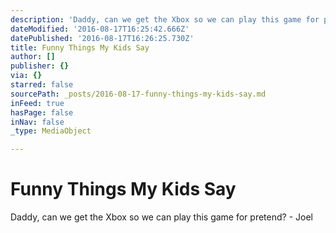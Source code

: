 ```yaml
---
description: 'Daddy, can we get the Xbox so we can play this game for pretend? - Joel'
dateModified: '2016-08-17T16:25:42.666Z'
datePublished: '2016-08-17T16:26:25.730Z'
title: Funny Things My Kids Say
author: []
publisher: {}
via: {}
starred: false
sourcePath: _posts/2016-08-17-funny-things-my-kids-say.md
inFeed: true
hasPage: false
inNav: false
_type: MediaObject

---
```

# Funny Things My Kids Say

Daddy, can we get the Xbox so we can play this game for pretend? - Joel